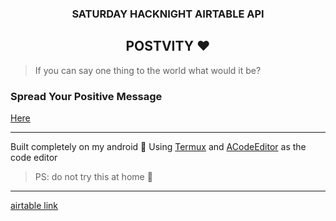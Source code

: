 <h3 align="center">SATURDAY HACKNIGHT AIRTABLE API</h3>
<h2 align="center">POSTVITY ❤️</h2>

> If you can say one thing to the world what would it be?

<h3>Spread Your Positive Message</h3>
<a href="https://shn-4-airtable-api-git-main-aurora-0025.vercel.app/" align="center">Here</a>
  
---  

Built completely on my android 📱
Using [Termux](https://github.com/termux/termux-app) and [ACodeEditor](https://github.com/deadlyjack/Acode) as the code editor

> PS: do not try this at home 🫡

---

[airtable link](https://airtable.com/shrSrTCuZ2aSPNc59)
